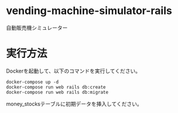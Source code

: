 # vending-machine-simulator-rails

自動販売機シミュレーター

# 実行方法

Dockerを起動して、以下のコマンドを実行してください。

```
docker-compose up -d
docker-compose run web rails db:create
docker-compose run web rails db:migrate
```

money_stocksテーブルに初期データを挿入してください。